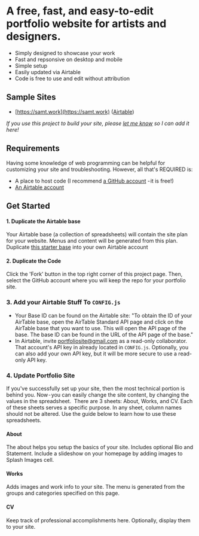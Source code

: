 # A free, fast, and easy-to-edit portfolio website for artists and designers.

* Simply designed to showcase your work 
* Fast and repsonsive on desktop and mobile
* Simple setup 
* Easily updated via Airtable
* Code is free to use and edit without attribution

## Sample Sites
 * [https://samt.work](https://samt.work) ([Airtable](https://airtable.com/shrqxhD3GnjQlmyZY))

*If you use this project to build your site, please [let me know](srticknor@gmail.com) so I can add it here!*

## Requirements
Having some knowledge of web programming can be helpful for customizing your site and troubleshooting. However, all that's REQUIRED is:
* A place to host code (I recommend [a GitHub account](https://github.com/) - it is free!)
* [An Airtable account](https://airtable.com/)

## Get Started

#### 1. Duplicate the Airtable base
Your Airtable base (a collection of spreadsheets) will contain the site plan for your website. Menus and content will be generated from this plan.
Duplicate [this starter base](https://airtable.com/shrqxhD3GnjQlmyZY) into your own Airtable account

#### 2. Duplicate the Code 
Click the 'Fork' button in the top right corner of this project page. Then, select the GitHub account where you will keep the repo for your portfolio site.

### 3. Add your Airtable Stuff To `CONFIG.js`
* Your Base ID can be found on the Airtable site: "To obtain the ID of your AirTable base, open the AirTable Standard API page and click on the AirTable base that you want to use. This will open the API page of the base. The base ID can be found in the URL of the API page of the base."
* In Airtable, invite portfoliosite@gmail.com as a read-only collaborator. That account's API key in already located in `CONFIG.js`. Optionally, you can also add your own API key, but it will be more secure to use a read-only API key. 

### 4. Update Portfolio Site 
If you've successfully set up your site, then the most technical portion is behind you. Now - you can easily change the site content, by changing the values in the spreadsheet. 
There are 3 sheets: About, Works, and CV. Each of these sheets serves a specific purpose. In any sheet, column names should not be altered. Use the guide below to learn how to use these spreadsheets. 

#### About
The about helps you setup the basics of your site. Includes optional Bio and Statement. Include a slideshow on your homepage by adding images to Splash Images cell. 

#### Works
Adds images and work info to your site. The menu is generated from the groups and categories specified on this page.

#### CV
Keep track of professional accomplishments here. Optionally, display them to your site. 


